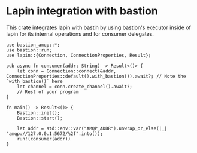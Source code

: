 # Lapin integration with bastion

This crate integrates lapin with bastin by using bastion's executor inside of lapin
for its internal operations and for consumer delegates.

```
use bastion_amqp::*;
use bastion::run;
use lapin::{Connection, ConnectionProperties, Result};

pub async fn consumer(addr: String) -> Result<()> {
    let conn = Connection::connect(&addr, ConnectionProperties::default().with_bastion()).await?; // Note the `with_bastion()` here
    let channel = conn.create_channel().await?;
    // Rest of your program
}

fn main() -> Result<()> {
    Bastion::init();
    Bastion::start();

    let addr = std::env::var("AMQP_ADDR").unwrap_or_else(|_| "amqp://127.0.0.1:5672/%2f".into());
    run!(consumer(addr))
}
```
